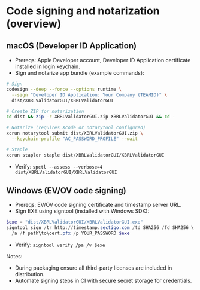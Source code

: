 # Code signing and notarization (overview)

## macOS (Developer ID Application)

- Prereqs: Apple Developer account, Developer ID Application certificate installed in login keychain.
- Sign and notarize app bundle (example commands):

```bash
# Sign
codesign --deep --force --options runtime \
  --sign "Developer ID Application: Your Company (TEAMID)" \
  dist/XBRLValidatorGUI/XBRLValidatorGUI

# Create ZIP for notarization
cd dist && zip -r XBRLValidatorGUI.zip XBRLValidatorGUI && cd -

# Notarize (requires Xcode or notarytool configured)
xcrun notarytool submit dist/XBRLValidatorGUI.zip \
  --keychain-profile "AC_PASSWORD_PROFILE" --wait

# Staple
xcrun stapler staple dist/XBRLValidatorGUI/XBRLValidatorGUI
```

- Verify: `spctl --assess --verbose=4 dist/XBRLValidatorGUI/XBRLValidatorGUI`

## Windows (EV/OV code signing)

- Prereqs: EV/OV code signing certificate and timestamp server URL.
- Sign EXE using signtool (installed with Windows SDK):

```powershell
$exe = "dist/XBRLValidatorGUI/XBRLValidatorGUI.exe"
signtool sign /tr http://timestamp.sectigo.com /td SHA256 /fd SHA256 \
  /a /f path\to\cert.pfx /p YOUR_PASSWORD $exe
```

- Verify: `signtool verify /pa /v $exe`

Notes:
- During packaging ensure all third-party licenses are included in distribution.
- Automate signing steps in CI with secure secret storage for credentials.
